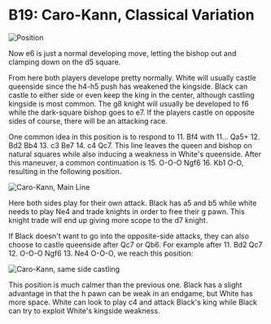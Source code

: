 # B19: Caro-Kann, Classical Variation

![Position](https://chessboardimage.com/r2qkbnr/pp1n1pp1/2p1p2p/7P/3P4/3Q1NN1/PPP2PP1/R1B1K1NR.png)

Now e6 is just a normal developing move, letting the bishop out and clamping
down on the d5 square.

From here both players develope pretty normally. White will usually castle
queenside since the h4-h5 push has weakened the kingside. Black can castle to
either side or even keep the king in the center, although castling kingside is
most common. The g8 knight will usually be developed to f6 while the
dark-square bishop goes to e7. If the players castle on opposite sides of
course, there will be an attacking race.

One common idea in this position is to respond to 11. Bf4 with 11... Qa5+ 12.
Bd2 Bb4 13. c3 Be7 14. c4 Qc7. This line leaves the queen and bishop on natural
squares while also inducing a weakness in White's queenside. After this
maneuver, a common continuation is 15. O-O-O Ngf6 16. Kb1 O-O, resulting in the
following position.

![Caro-Kann, Main
Line](https://chessboardimage.com/r4rk1/ppqnbpp1/2p1pn1p/7P/2PP4/3Q1NN1/PP1B1PP1/1K1R3R.png)

Here both sides play for their own attack. Black has a5 and b5 while white
needs to play Ne4 and trade knights in order to free their g pawn. This knight
trade will end up giving more scope to the d7 knight.

If Black doesn't want to go into the opposite-side attacks, they can also
choose to castle queenside after Qc7 or Qb6. For example after 11. Bd2 Qc7 12.
O-O-O Ngf6 13. Ne4 O-O-O, we reach this position:

![Caro-Kann, same side
castling](https://chessboardimage.com/2kr1b1r/ppqn1pp1/2p1pn1p/7P/3PN3/3Q1N2/PPPB1PP1/2KR3R.png)

This position is much calmer than the previous one. Black has a slight
advantage in that the h pawn can be weak in an endgame, but White has more
space. White can look to play c4 and attack Black's king while Black can try to
exploit White's kingside weakness.
